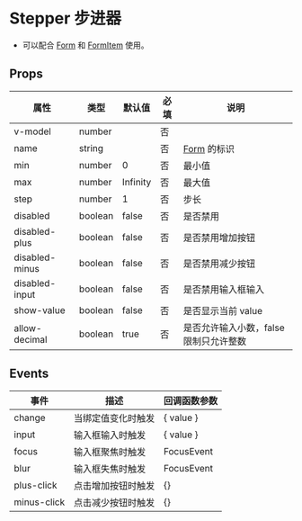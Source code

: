 # Stepper 步进器

- 可以配合 [Form](./Form.md) 和 [FormItem](./Form.md#formitem-表单项) 使用。

## Props

| 属性           | 类型    | 默认值   | 必填 | 说明                                   |
| -------------- | ------- | -------- | ---- | -------------------------------------- |
| v-model        | number  |          | 否   |
| name           | string  |          | 否   | [Form](./Form.md) 的标识               |
| min            | number  | 0        | 否   | 最小值                                 |
| max            | number  | Infinity | 否   | 最大值                                 |
| step           | number  | 1        | 否   | 步长                                   |
| disabled       | boolean | false    | 否   | 是否禁用                               |
| disabled-plus  | boolean | false    | 否   | 是否禁用增加按钮                       |
| disabled-minus | boolean | false    | 否   | 是否禁用减少按钮                       |
| disabled-input | boolean | false    | 否   | 是否禁用输入框输入                     |
| show-value     | boolean | false    | 否   | 是否显示当前 value                     |
| allow-decimal  | boolean | true     | 否   | 是否允许输入小数，false 限制只允许整数 |

## Events

| 事件        | 描述               | 回调函数参数 |
| ----------- | ------------------ | ------------ |
| change      | 当绑定值变化时触发 | { value }    |
| input       | 输入框输入时触发   | { value }    |
| focus       | 输入框聚焦时触发   | FocusEvent   |
| blur        | 输入框失焦时触发   | FocusEvent   |
| plus-click  | 点击增加按钮时触发 | {}           |
| minus-click | 点击减少按钮时触发 | {}           |
